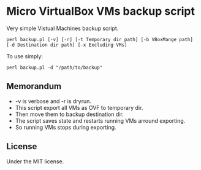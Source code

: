 # Micro VirtualBox VMs backup script

Very simple Vistual Machines backup script.

    perl backup.pl [-v] [-r] [-t Temporary dir path] [-b VBoxMange path] [-d Destination dir path] [-x Excluding VMs]


To use simply:

    perl backup.pl -d "/path/to/backup"

## Memorandum

* -v is verbose and -r is dryrun.
* This script export all VMs as OVF to temporary dir.
* Then move them to backup destination dir.
* The script saves state and restarts running VMs arround exporting.
* So running VMs stops during exporting.

## License

Under the MIT license.
